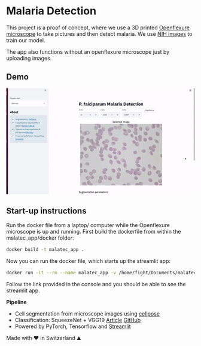 # Malaria Detection  

This project is a proof of concept, where we use a 3D printed [Openflexure microscope](https://openflexure.org/) to take pictures and then detect malaria. We use [NIH images](https://lhncbc.nlm.nih.gov/LHC-downloads/downloads.html#malaria-datasets) to train our model. 

The app also functions without an openflexure microscope just by uploading images.

## Demo

![Malaria app Demo](malatec_mvp2.gif)  

## Start-up instructions
Run the docker file from a laptop/ computer while the Openflexure microscope is up and running. First build the dockerfile from within the malatec_app/docker folder:

```bash
docker build -t malatec_app .
```
Now you can run the docker file, which starts up the streamlit app:

```bash
docker run -it --rm --name malatec_app -v /home/fight/Documents/malatec_app/docker  malatec_app:latest
```
Follow the link provided in the console and you should be able to see the streamlit app.

**Pipeline**    

- Cell segmentation from microscope images using [cellpose](https://github.com/MouseLand/cellpose)  
- Classification: SqueezeNet + VGG19 [Article](https://peerj.com/articles/6977.pdf) [GitHub](https://github.com/sivaramakrishnan-rajaraman/Deep-Neural-Ensembles-toward-Malaria-Parasite-Detection-in-Thin-Blood-Smear-Images)
- Powered by PyTorch, Tensorflow and [Streamlit](https://docs.streamlit.io/en/stable/api.html)  

Made with ❤️ in Switzerland ⛰️
  
